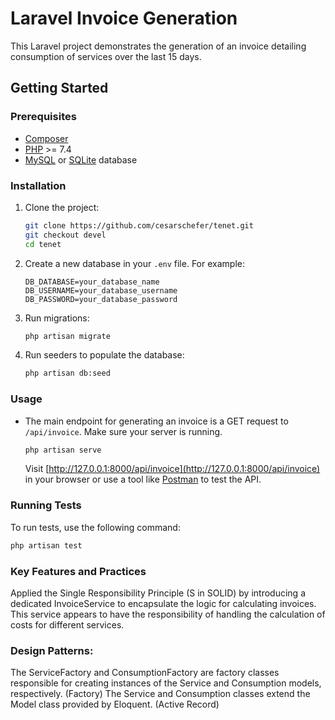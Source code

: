 # Laravel Invoice Generation

This Laravel project demonstrates the generation of an invoice detailing consumption of services over the last 15 days.

## Getting Started

### Prerequisites

- [Composer](https://getcomposer.org/)
- [PHP](https://www.php.net/) >= 7.4
- [MySQL](https://www.mysql.com/) or [SQLite](https://www.sqlite.org/) database

### Installation

1. Clone the project:

    ```bash
    git clone https://github.com/cesarschefer/tenet.git
    git checkout devel
    cd tenet
    ```

2. Create a new database in your `.env` file. For example:

    ```env
    DB_DATABASE=your_database_name
    DB_USERNAME=your_database_username
    DB_PASSWORD=your_database_password
    ```

3. Run migrations:

    ```bash
    php artisan migrate
    ```

4. Run seeders to populate the database:

    ```bash
    php artisan db:seed
    ```

### Usage

- The main endpoint for generating an invoice is a GET request to `/api/invoice`. Make sure your server is running.

    ```bash
    php artisan serve
    ```

    Visit [http://127.0.0.1:8000/api/invoice](http://127.0.0.1:8000/api/invoice) in your browser or use a tool like [Postman](https://www.postman.com/) to test the API.

### Running Tests

To run tests, use the following command:

```bash
php artisan test
```

### Key Features and Practices

Applied the Single Responsibility Principle (S in SOLID) by introducing a dedicated InvoiceService to encapsulate the logic for calculating invoices. This service appears to have the responsibility of handling the calculation of costs for different services.

### Design Patterns: 
The ServiceFactory and ConsumptionFactory are factory classes responsible for creating instances of the Service and Consumption models, respectively. (Factory)
The Service and Consumption classes extend the Model class provided by Eloquent. (Active Record)

